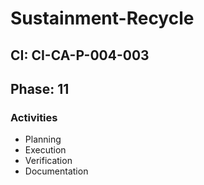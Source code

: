 # Sustainment-Recycle

## CI: CI-CA-P-004-003
## Phase: 11

### Activities
- Planning
- Execution
- Verification
- Documentation
